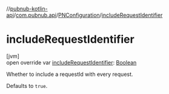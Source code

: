 //[pubnub-kotlin-api](../../../index.md)/[com.pubnub.api](../index.md)/[PNConfiguration](index.md)/[includeRequestIdentifier](include-request-identifier.md)

# includeRequestIdentifier

[jvm]\
open override var [includeRequestIdentifier](include-request-identifier.md): [Boolean](https://kotlinlang.org/api/latest/jvm/stdlib/kotlin/-boolean/index.html)

Whether to include a requestId with every request.

Defaults to `true`.
